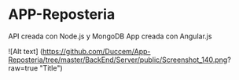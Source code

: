 # APP-Reposteria 
API creada con Node.js y MongoDB
App creada con Angular.js


![Alt text] (https://github.com/Duccem/App-Reposteria/tree/master/BackEnd/Server/public/Screenshot_140.png? raw=true "Title")
